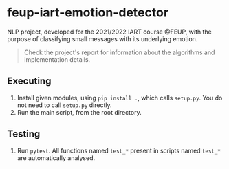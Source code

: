 # feup-iart-emotion-detector
NLP project, developed for the 2021/2022 IART course @FEUP, with the purpose of classifying small messages with its underlying emotion. 

>Check the project's report for information about the algorithms and implementation details.

## Executing
1. Install given modules, using `pip install .`, which calls `setup.py`. You do not need to call `setup.py` directly.
2. Run the main script, from the root directory.

## Testing
1. Run `pytest`. All functions named `test_*` present in scripts named `test_*` are automatically analysed. 
